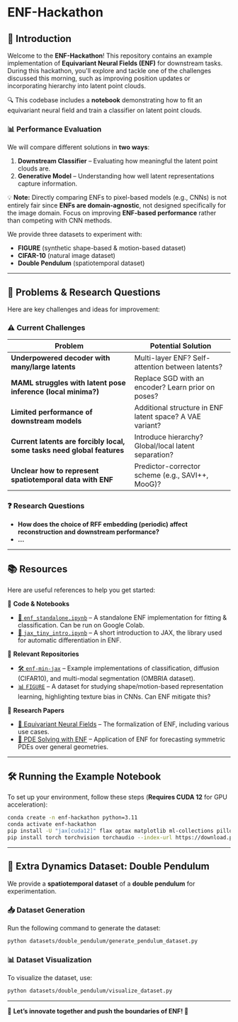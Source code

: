 # ENF-Hackathon

## 🚀 Introduction
Welcome to the **ENF-Hackathon**! This repository contains an example implementation of **Equivariant Neural Fields (ENF)** for downstream tasks. During this hackathon, you'll explore and tackle one of the challenges discussed this morning, such as improving position updates or incorporating hierarchy into latent point clouds.

🔍 This codebase includes a **notebook** demonstrating how to fit an equivariant neural field and train a classifier on latent point clouds.

### 📊 Performance Evaluation
We will compare different solutions in **two ways**:
1. **Downstream Classifier** – Evaluating how meaningful the latent point clouds are.
2. **Generative Model** – Understanding how well latent representations capture information.

💡 **Note:** Directly comparing ENFs to pixel-based models (e.g., CNNs) is not entirely fair since **ENFs are domain-agnostic**, not designed specifically for the image domain. Focus on improving **ENF-based performance** rather than competing with CNN methods.

We provide three datasets to experiment with:
- **FIGURE** (synthetic shape-based & motion-based dataset)
- **CIFAR-10** (natural image dataset)
- **Double Pendulum** (spatiotemporal dataset)

---

## 🧩 Problems & Research Questions
Here are key challenges and ideas for improvement:

### ⚠️ Current Challenges
| Problem | Potential Solution |
|---------|---------------------|
| **Underpowered decoder with many/large latents** | Multi-layer ENF? Self-attention between latents? |
| **MAML struggles with latent pose inference (local minima?)** | Replace SGD with an encoder? Learn prior on poses? |
| **Limited performance of downstream models** | Additional structure in ENF latent space? A VAE variant? |
| **Current latents are forcibly local, some tasks need global features** | Introduce hierarchy? Global/local latent separation? |
| **Unclear how to represent spatiotemporal data with ENF** | Predictor-corrector scheme (e.g., SAVI++, MooG)? |

### ❓ Research Questions
- **How does the choice of RFF embedding (periodic) affect reconstruction and downstream performance?**
- **...**

---

## 📚 Resources
Here are useful references to help you get started:

📌 **Code & Notebooks**
- [🔗 `enf_standalone.ipynb`](./enf_standalone.ipynb) – A standalone ENF implementation for fitting & classification. Can be run on Google Colab.
- [🔗 `jax_tiny_intro.ipynb`](./jax_tiny_intro.ipynb) – A short introduction to JAX, the library used for automatic differentiation in ENF.

📌 **Relevant Repositories**
- [🛠️ `enf-min-jax`](https://github.com/david-knigge/enf-min-jax) – Example implementations of classification, diffusion (CIFAR10), and multi-modal segmentation (OMBRIA dataset).
- [📊 `FIGURE`](https://github.com/ebekkers/FIGURE) – A dataset for studying shape/motion-based representation learning, highlighting texture bias in CNNs. Can ENF mitigate this?

📌 **Research Papers**
- [📜 Equivariant Neural Fields](https://arxiv.org/abs/2406.05753) – The formalization of ENF, including various use cases.
- [📜 PDE Solving with ENF](https://arxiv.org/abs/2406.06660) – Application of ENF for forecasting symmetric PDEs over general geometries.

---

## 🛠️ Running the Example Notebook
To set up your environment, follow these steps (**Requires CUDA 12** for GPU acceleration):

```bash
conda create -n enf-hackathon python=3.11
conda activate enf-hackathon
pip install -U "jax[cuda12]" flax optax matplotlib ml-collections pillow h5py tqdm jupyter wandb
pip install torch torchvision torchaudio --index-url https://download.pytorch.org/whl/cpu
```

---

## 🌌 Extra Dynamics Dataset: Double Pendulum
We provide a **spatiotemporal dataset** of a **double pendulum** for experimentation.

### 📥 Dataset Generation
Run the following command to generate the dataset:
```bash
python datasets/double_pendulum/generate_pendulum_dataset.py
```

### 📊 Dataset Visualization
To visualize the dataset, use:
```bash
python datasets/double_pendulum/visualize_dataset.py
```

---

🎯 **Let’s innovate together and push the boundaries of ENF! 🚀**

